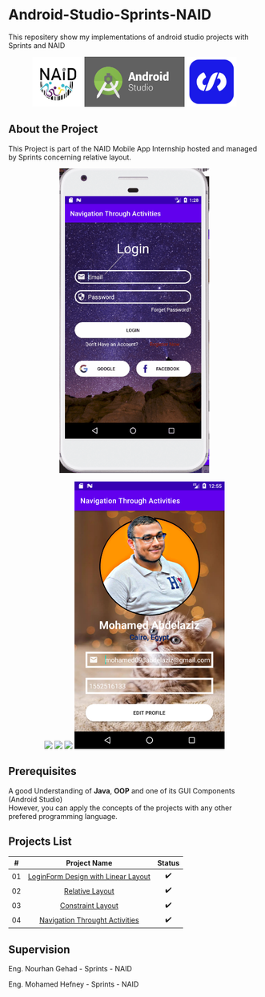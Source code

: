 # Android-Studio-Sprints-NAID
 This repositery show my implementations of  android studio projects with Sprints and NAID



<!-- ![alt-text-1](naid.png "title-1") ![alt-text-2](sprints.png "title-2") -->
<p align="center">
  <img src="naid.png" width="100" />
  <img src="android-studio-logo.png" width="200", height="100" />   
  <img src="sprints.png" width="100" /> 
  
</p>



## About the Project

This Project is part of the NAID Mobile App Internship hosted and managed by Sprints concerning relative layout.
<p align="center">
  <img src="navigation2.gif" width="300" />
</p>

<p align="center">
  <img src="login.png" width="300" />
  <img src="register.png" width="300" />
  <img src="registerFull.png" width="300" />
  <img src="profile.png" width="300" />
</p>

## Prerequisites

A good Understanding of **Java**, **OOP**  and one of its GUI Components (Android Studio)\
However, you can apply the concepts of the projects with any other prefered programming language.

## Projects List

|  # |                                       Project Name                                       |          Status          |
|:--:|:----------------------------------------------------------------------------------------:|:------------------------:|
| 01 | [LoginForm Design with Linear Layout](https://github.com/mohamed-abdelaziz721/Login-Form) |    :heavy_check_mark:    |
| 02 |          [Relative Layout](https://github.com/mohamed-abdelaziz721/Relative-Layout)          |    :heavy_check_mark:    |
| 03 |          [Constraint Layout](https://github.com/mohamed-abdelaziz721/Constraint-Layout)              |    :heavy_check_mark:    |
| 04 | [Navigation Throught Activities](https://github.com/mohamed-abdelaziz721/Navigation-Throught-Activities)              |    :heavy_check_mark:    |




## Supervision
Eng. Nourhan Gehad - Sprints - NAID

Eng. Mohamed Hefney - Sprints - NAID
